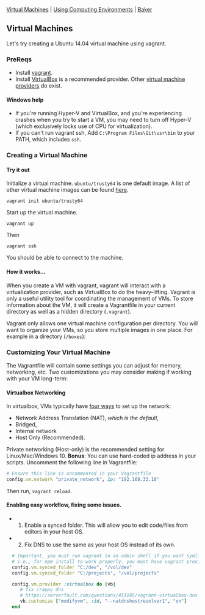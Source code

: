[Virtual Machines](VM.md) | [Using Computing Environments](CE.md) | [Baker](Baker.md)

## Virtual Machines

Let's try creating a Ubuntu 14.04 virtual machine using vagrant.

### PreReqs

* Install [vagrant](https://www.vagrantup.com/downloads.html).
* Install [VirtualBox](https://www.virtualbox.org/wiki/Downloads) is a recommended provider.
  Other [virtual machine providers](https://docs.vagrantup.com/v2/providers/) do exist.

#### Windows help

* If you're running Hyper-V and VirtualBox, and you're experiencing crashes when you try to start a VM, you may need to turn off Hyper-V (which exclusively locks use of CPU for virtualization).
* If you can't run vagrant ssh, Add `C:\Program Files\Git\usr\bin` to your PATH, which includes `ssh`.


### Creating a Virtual Machine

#### Try it out

Initialize a virtual machine. `ubuntu/trusty64` is one default image. A list of other virtual machine images can be found [here](https://atlas.hashicorp.com/boxes/search).

    vagrant init ubuntu/trusty64

Start up the virtual machine.

    vagrant up

Then    

    vagrant ssh

You should be able to connect to the machine.

#### How it works...

When you create a VM with vagrant, vagrant will interact with a virtualization provider, such as VirtualBox to do the heavy-lifting. Vagrant is only a useful utility tool for coordinating the management of VMs. To store information about the VM, it will create a Vagrantfile in your current directory as well as a hidden directory (`.vagrant`).

Vagrant only allows one virtual machine configuration per directory. You will want to organize your VMs, so you store multiple images in one place. For example in a directory (`/boxes`):

### Customizing Your Virtual Machine

The Vagrantfile will contain some settings you can adjust for memory, networking, etc.
Two customizations you may consider making if working with your VM long-term:


#### Virtualbox Networking

In virtualbox, VMs typically have [four ways](http://catlingmindswipe.blogspot.com/2012/06/how-to-virtualbox-networking-part-two.html) to set up the network:
- Network Address Translation (NAT), *which is the default*,
- Bridged,
- Internal network
- Host Only (Recommended).

Private networking (Host-only) is the recommended setting for Linux/Mac/Windows 10. **Bonus**: You can use hard-coded ip address in your scripts. Uncomment the following line in Vagrantfile:


```ruby
# Ensure this line is uncommented in your Vagrantfile 
config.vm.network "private_network", ip: "192.168.33.10"
```

Then run, `vagrant reload`. 

#### Enabling easy workflow, fixing some issues.

* 1) Enable a synced folder. This will allow you to edit code/files from editors in your host OS.
* 2) Fix DNS to use the same as your host OS instead of its own.

```ruby
  # Important, you must run vagrant in an admin shell if you want symlinks to work correctly.
  # i.e., for npm install to work properly, you must have vagrant provision the machine in admin cmd prompt.
  config.vm.synced_folder "C:/dev", "/vol/dev"
  config.vm.synced_folder "C:/projects", "/vol/projects"

  config.vm.provider :virtualbox do |vb|
     # fix crappy dns
     # https://serverfault.com/questions/453185/vagrant-virtualbox-dns-10-0-2-3-not-working
     vb.customize ["modifyvm", :id, "--natdnshostresolver1", "on"]
  end
```



